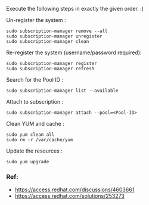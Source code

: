 Execute the following steps in exactly the given order. :)

Un-register the system :
```
sudo subscription-manager remove --all
sudo subscription-manager unregister
sudo subscription-manager clean
```
Re-register the system (username/password required):
```
sudo subscription-manager register
sudo subscription-manager refresh
```
Search for the Pool ID :
```
sudo subscription-manager list --available
```
Attach to subscription :
```
sudo subscription-manager attach --pool=<Pool-ID>
```
Clean YUM and cache :
```
sudo yum clean all
sudo rm -r /var/cache/yum
```
Update the resources :
```
sudo yum upgrade
```

### Ref: 
- https://access.redhat.com/discussions/4603661
- https://access.redhat.com/solutions/253273
